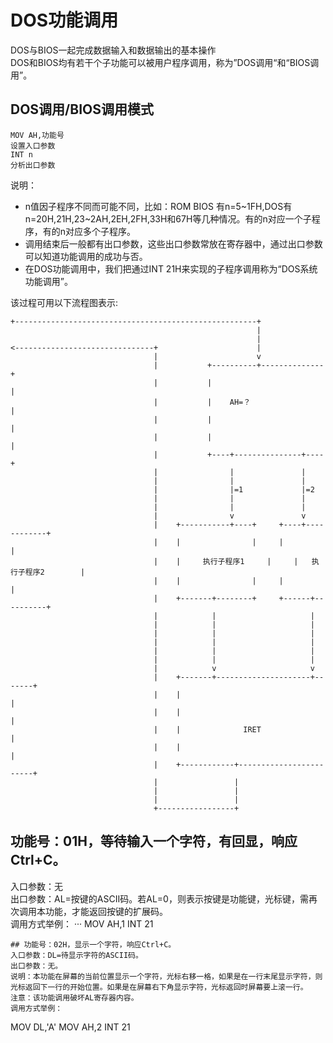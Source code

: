 # DOS功能调用
DOS与BIOS一起完成数据输入和数据输出的基本操作  
DOS和BIOS均有若干个子功能可以被用户程序调用，称为”DOS调用“和“BIOS调用”。  
## DOS调用/BIOS调用模式
```
MOV AH,功能号
设置入口参数
INT n
分析出口参数
```
说明：  
* n值因子程序不同而可能不同，比如：ROM BIOS 有n=5~1FH,DOS有n=20H,21H,23~2AH,2EH,2FH,33H和67H等几种情况。有的n对应一个子程序，有的n对应多个子程序。
* 调用结束后一般都有出口参数，这些出口参数常放在寄存器中，通过出口参数可以知道功能调用的成功与否。
* 在DOS功能调用中，我们把通过INT 21H来实现的子程序调用称为“DOS系统功能调用”。

该过程可用以下流程图表示:  
```
+------------------------------------------------------+
                                                       |
                                                       |
<-------------------------------+                      |
                                |                      v
                                |           +----------+--------------+
                                |           |                         |
                                |           |    AH=？                 |
                                |           |                         |
                                |           |                         |
                                |           +----+---------------+----+
                                |                |               |
                                |                |               |
                                |                |=1             |=2
                                |                |               |
                                |                |               |
                                |                v               v
                                |    +-----------+----+     +----+------------+
                                |    |                |     |                 |
                                |    |     执行子程序1     |     |   执行子程序2        |
                                |    |                |     |                 |
                                |    +-------+--------+     +------+----------+
                                |            |                     |
                                |            |                     |
                                |            |                     |
                                |            |                     |
                                |            |                     |
                                |            |                     |
                                |            v                     v
                                |    +-------+---------------------+-------+
                                |    |                                     |
                                |    |                                     |
                                |    |              IRET                   |
                                |    |                                     |
                                |    +------------+------------------------+
                                |                 |
                                |                 |
                                |                 |
                                +-----------------+
```
## 功能号：01H，等待输入一个字符，有回显，响应Ctrl+C。
入口参数：无  
出口参数：AL=按键的ASCII码。若AL=0，则表示按键是功能键，光标键，需再次调用本功能，才能返回按键的扩展码。  
调用方式举例： 
···
MOV AH,1
INT 21
```
## 功能号：02H，显示一个字符，响应Ctrl+C。
入口参数：DL=待显示字符的ASCII码。  
出口参数：无。  
说明：本功能在屏幕的当前位置显示一个字符，光标右移一格，如果是在一行末尾显示字符，则光标返回下一行的开始位置。如果是在屏幕右下角显示字符，光标返回时屏幕要上滚一行。  
注意：该功能调用破坏AL寄存器内容。  
调用方式举例：  
```
MOV DL,'A'
MOV AH,2
INT 21
```
